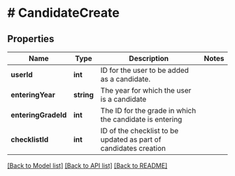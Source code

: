 # # CandidateCreate

## Properties

Name | Type | Description | Notes
------------ | ------------- | ------------- | -------------
**userId** | **int** | ID for the user to be added as a candidate. |
**enteringYear** | **string** | The year for which the user is a candidate |
**enteringGradeId** | **int** | The ID for the grade in which the candidate is entering |
**checklistId** | **int** | ID of the checklist to be updated as part of candidates creation |

[[Back to Model list]](../../README.md#models) [[Back to API list]](../../README.md#endpoints) [[Back to README]](../../README.md)
